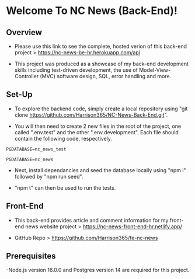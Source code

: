 # Welcome To NC News (Back-End)!

## Overview

- Please use this link to see the complete, hosted verion of this back-end project > https://nc-news-be-hr.herokuapp.com/api

- This project was produced as a showcase of my back-end development skills including test-driven development, the use of Model-View-Controller (MVC) software design, SQL, error handling and more.

## Set-Up

- To explore the backend code, simply create a local repository using "git clone https://github.com/Harrison365/NC-News-Back-End.git".

- You will then need to create 2 new files in the root of the project, one called ".env.test" and the other ".env.development". Each file should contain the following code, respectively.

```
PGDATABASE=nc_news_test
```

```
PGDATABASE=nc_news
```

- Next, install dependancies and seed the database locally using "npm i" followed by "npm run seed".

- "npm t" can then be used to run the tests.

## Front-End

- This back-end provides article and comment information for my front-end news website project > https://nc-news-front-end-hr.netlify.app/

- GitHub Repo > https://github.com/Harrison365/fe-nc-news

## Prerequisites

-Node.js version 16.0.0 and Postgres version 14 are required for this project.
